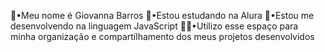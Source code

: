 🤍•Meu nome é Giovanna Barros
🎀•Estou estudando na Alura
💖•Estou me desenvolvendo na linguagem JavaScript
💅🏻•Utilizo esse espaço para minha organização e compartilhamento dos meus projetos desenvolvidos
